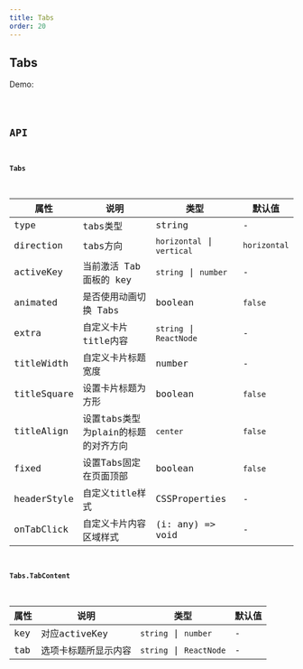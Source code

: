 ```yaml
---
title: Tabs
order: 20
---
```


## Tabs

Demo:

<code src="./tabs/index.tsx" />

## API

#### Tabs

| 属性 | 说明 | 类型 | 默认值 |
| --- | --- | ---- | --- |
| type | tabs类型 | string | - |
| direction | tabs方向 | `horizontal` \| `vertical` | `horizontal` |
| activeKey | 当前激活 Tab 面板的 key | `string` \| `number` | - |
| animated | 是否使用动画切换 Tabs | boolean | `false` |
| extra | 自定义卡片title内容 | `string` \| `ReactNode` | - |
| titleWidth | 自定义卡片标题宽度 | number | - |
| titleSquare | 设置卡片标题为方形 | boolean | `false` |
| titleAlign | 设置tabs类型为plain的标题的对齐方向 | `center` | `false` |
| fixed | 设置Tabs固定在页面顶部 | boolean | `false` |
| headerStyle | 自定义title样式 | CSSProperties | - |
| onTabClick | 自定义卡片内容区域样式 | (i: any) => void | - |


#### Tabs.TabContent

| 属性 | 说明 | 类型 | 默认值 |
| --- | --- | ---- | --- |
| key | 对应activeKey | `string` \| `number` | - |
| tab | 选项卡标题所显示内容 | `string` \| `ReactNode` | - |
